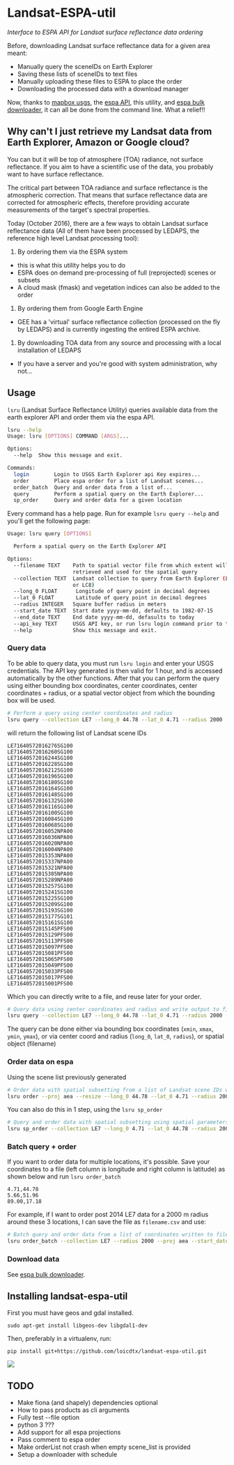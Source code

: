 # Landsat-ESPA-util
*Interface to ESPA API for Landsat surface reflectance data ordering*

Before, downloading Landsat surface reflectance data for a given area meant:
- Manually query the sceneIDs on Earth Explorer
- Saving these lists of sceneIDs to text files
- Manually uploading these files to ESPA to place the order
- Downloading the processed data with a download manager

Now, thanks to [mapbox usgs](https://github.com/mapbox/usgs), the [espa API](https://github.com/USGS-EROS/espa-api), this utility, and [espa bulk downloader](https://github.com/USGS-EROS/espa-bulk-downloader), it can all be done from the command line. What a relief!!

## Why can't I just retrieve my Landsat data from Earth Explorer, Amazon or Google cloud?

You can but it will be top of atmosphere (TOA) radiance, not surface reflectance. If you aim to have a scientific use of the data, you probably want to have surface reflectance.

The critical part between TOA radiance and surface reflectance is the atmospheric correction. That means that surface reflectance data are corrected for atmospheric effects, therefore providing accurate measurements of the target's spectral properties.

Today (October 2016), there are a few ways to obtain Landsat surface reflectance data (All of them have been processed by LEDAPS, the reference high level Landsat processing tool):

1. By ordering them via the ESPA system
  - this is what this utility helps you to do
  - ESPA does on demand pre-processing of full (reprojected) scenes or subsets
  - A cloud mask (fmask) and vegetation indices can also be added to the order
1. By ordering them from Google Earth Engine
  - GEE has a 'virtual' surface reflectance collection (processed on the fly by LEDAPS) and is currently ingesting the entired ESPA archive.
1. By downloading TOA data from any source and processing with a local installation of LEDAPS
  - If you have a server and you're good with system administration, why not...


## Usage

`lsru` (Landsat Surface Reflectance Utility) queries available data from the earth explorer API and order them via the espa API.

```sh
lsru --help
Usage: lsru [OPTIONS] COMMAND [ARGS]...

Options:
  --help  Show this message and exit.

Commands:
  login        Login to USGS Earth Explorer api Key expires...
  order        Place espa order for a list of Landsat scenes...
  order_batch  Query and order data from a list of...
  query        Perform a spatial query on the Earth Explorer...
  sp_order     Query and order data for a given location
```

Every command has a help page. Run for example `lsru query --help` and you'll get the following page:

```sh
Usage: lsru query [OPTIONS]

  Perform a spatial query on the Earth Explorer API

Options:
  --filename TEXT    Path to spatial vector file from which extent will be
                     retrieved and used for the spatial query
  --collection TEXT  Landsat collection to query from Earth Explorer (LT5, LE7
                     or LC8)
  --long_0 FLOAT      Longitude of query point in decimal degrees
  --lat_0 FLOAT       Latitude of query point in decimal degrees
  --radius INTEGER   Square buffer radius in meters
  --start_date TEXT  Start date yyyy-mm-dd, defaults to 1982-07-15
  --end_date TEXT    End date yyyy-mm-dd, defasults to today
  --api_key TEXT     USGS API key, or run lsru login command prior to this one
  --help             Show this message and exit.
```

### Query data

To be able to query data, you must run `lsru login` and enter your USGS credentials. The API key generated is then valid for 1 hour, and is accessed automatically by the other functions.
After that you can perform the query using either bounding box coordinates, center coordinates, center coordinates + radius, or a spatial vector object from which the bounding box will be used.

```sh
# Perform a query using center coordinates and radius
lsru query --collection LE7 --long_0 44.78 --lat_0 4.71 --radius 2000 --start_date 2015-01-01
```
will return the following list of Landsat scene IDs

```
LE71640572016276SG100
LE71640572016260SG100
LE71640572016244SG100
LE71640572016228SG100
LE71640572016212SG100
LE71640572016196SG100
LE71640572016180SG100
LE71640572016164SG100
LE71640572016148SG100
LE71640572016132SG100
LE71640572016116SG100
LE71640572016100SG100
LE71640572016084SG100
LE71640572016068SG100
LE71640572016052NPA00
LE71640572016036NPA00
LE71640572016020NPA00
LE71640572016004NPA00
LE71640572015353NPA00
LE71640572015337NPA00
LE71640572015321NPA00
LE71640572015305NPA00
LE71640572015289NPA00
LE71640572015257SG100
LE71640572015241SG100
LE71640572015225SG100
LE71640572015209SG100
LE71640572015193SG100
LE71640572015177SG101
LE71640572015161SG100
LE71640572015145PFS00
LE71640572015129PFS00
LE71640572015113PFS00
LE71640572015097PFS00
LE71640572015081PFS00
LE71640572015065PFS00
LE71640572015049PFS00
LE71640572015033PFS00
LE71640572015017PFS00
LE71640572015001PFS00
```

Which you can directly write to a file, and reuse later for your order.

```sh
# Query data using center coordinates and radius and write output to file
lsru query --collection LE7 --long_0 44.78 --lat_0 4.71 --radius 2000 --start_date 2015-01-01 > ~/sceneList.txt
```

The query can be done either via bounding box coordinates (`xmin`, `xmax`, `ymin`, `ymax`), or via center coord and radius (`long_0`, `lat_0`, `radius`), or spatial object (filename)

### Order data on espa

Using the scene list previously generated

```sh
# Order data with spatial subsetting from a list of Landsat scene IDs written to file
lsru order --proj aea --resize --long_0 44.78 --lat_0 4.71 --radius 2000 ~/sceneList.txt
```

You can also do this in 1 step, using the `lsru sp_order`

```sh
# Query and order data with spatial subsetting using spatial parameters (center coordinates and radius in this case)
lsru sp_order --collection LE7 --long_0 4.71 --lat_0 44.78 --radius 2000 --start_date 2015-01-01 --proj aea --resize
```


### Batch query + order

If you want to order data for multiple locations, it's possible. Save your coordinates to a file (left column is longitude and right column is latitude) as shown below and run `lsru order_batch`

```
4.71,44.78
5.66,51.96
89.00,17.18
```

For example, if I want to order post 2014 LE7 data for a 2000 m radius around these 3 locations, I can save the file as `filename.csv` and use:

```sh
# Batch query and order data from a list of coordinates written to file
lsru order_batch --collection LE7 --radius 2000 --proj aea --start_date 2014-01-01 --resize filename.csv
```

### Download data

See [espa bulk downloader](https://github.com/USGS-EROS/espa-bulk-downloader).


## Installing landsat-espa-util

First you must have geos and gdal installed.

```
sudo apt-get install libgeos-dev libgdal1-dev
```

Then, preferably in a virtualenv, run:

```
pip install git+https://github.com/loicdtx/landsat-espa-util.git
```

![](https://i.imgflip.com/1c7eet.jpg)


## TODO

- Make fiona (and shapely) dependencies optional
- How to pass products as cli arguments
- Fully test --file option
- python 3 ???
- Add support for all espa projections
- Pass comment to espa order
- Make orderList not crash when empty scene_list is provided
- Setup a downloader with schedule